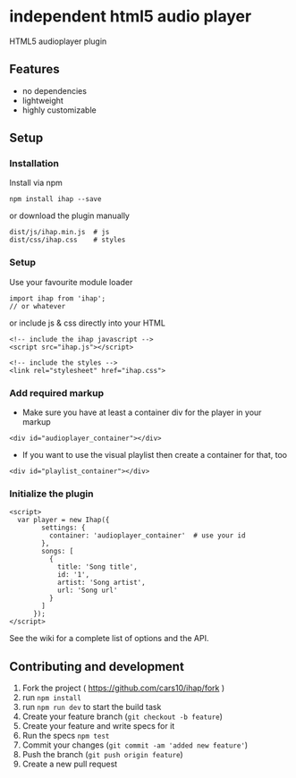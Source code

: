 # **i**ndependent **h**tml5 **a**udio **p**layer
HTML5 audioplayer plugin
## Features
* no dependencies
* lightweight
* highly customizable

## Setup
### Installation
Install via npm
```
npm install ihap --save
```

or download the plugin manually
```
dist/js/ihap.min.js  # js
dist/css/ihap.css    # styles
```

### Setup
Use your favourite module loader
```
import ihap from 'ihap';
// or whatever
```

or include js & css directly into your HTML
```
<!-- include the ihap javascript -->
<script src="ihap.js"></script>

<!-- include the styles -->
<link rel="stylesheet" href="ihap.css">
```

### Add required markup
* Make sure you have at least a container div for the player in your markup
```
<div id="audioplayer_container"></div>
```
* If you want to use the visual playlist then create a container for that, too
```
<div id="playlist_container"></div>
```

### Initialize the plugin
```
<script>
  var player = new Ihap({
        settings: {
          container: 'audioplayer_container'  # use your id
        },
        songs: [
          {
            title: 'Song title',
            id: '1',
            artist: 'Song artist',
            url: 'Song url'
          }
        ]
      });
</script>
```

See the wiki for a complete list of options and the API.


## Contributing and development
1. Fork the project ( https://github.com/cars10/ihap/fork )
2. run `npm install`
3. run `npm run dev` to start the build task
4. Create your feature branch (`git checkout -b feature`)
5. Create your feature and write specs for it
6. Run the specs `npm test`
7. Commit your changes (`git commit -am 'added new feature'`)
8. Push the branch (`git push origin feature`)
9. Create a new pull request
